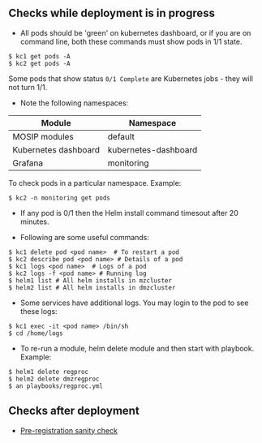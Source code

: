 ## Checks while deployment is in progress

* All pods should be 'green' on kubernetes dashboard, or if you are on command line, both these commands  must show pods in 1/1 state.
```
$ kc1 get pods -A
$ kc2 get pods -A
```
Some pods that show status `0/1 Complete` are Kubernetes jobs - they will not turn 1/1.

* Note the following namespaces:

|Module|Namespace|
|---|---|
|MOSIP modules|default|
|Kubernetes dashboard|kubernetes-dashboard|
|Grafana|monitoring|

To check pods in a particular namespace. Example:
```
$ kc2 -n monitoring get pods
```

* If any pod is 0/1 then the Helm install command timesout after 20 minutes.

* Following are some useful commands:
```
$ kc1 delete pod <pod name>  # To restart a pod
$ kc2 describe pod <pod name> # Details of a pod
$ kc1 logs <pod name>  # Logs of a pod
$ kc2 logs -f <pod name> # Running log
$ helm1 list # All helm installs in mzcluster
$ helm2 list # All helm installs in dmzcluster
```
* Some services have additional logs.  You may login to the pod to see these logs:
```
$ kc1 exec -it <pod name> /bin/sh
$ cd /home/logs
```

* To re-run a module, helm delete module and then start with playbook. Example:
```
$ helm1 delete regproc
$ helm2 delete dmzregproc
$ an playbooks/regproc.yml
```

## Checks after deployment

* [Pre-registration sanity check](prereg_check.md)  


